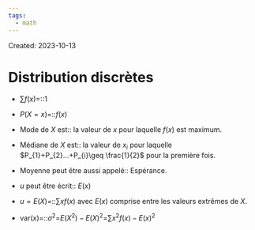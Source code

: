 ```yaml
---
tags:
  - math
---
```

Created: 2023-10-13

# Distribution discrètes
- $\sum f(x)$=::$1$
<!--SR:!2024-06-26,164,270-->
- $P(X=x)$=::$f(x)$
<!--SR:!2024-04-09,40,170-->
- Mode de $X$ est:: la valeur de $x$ pour laquelle $f(x)$ est maximum.
<!--SR:!2024-04-17,36,210-->
- Médiane de $X$ est:: la valeur de $x_{i}$ pour laquelle $P_{1}+P_{2}...+P_{i}\geq \frac{1}{2}$ pour la première fois.
<!--SR:!2024-04-14,35,170-->
- Moyenne peut être aussi appelé:: Espérance.
<!--SR:!2024-06-15,139,230-->
- $u$ peut être écrit:: $E(x)$
<!--SR:!2024-05-13,129,250-->
- $u=E(X)$=::$\sum xf(x)$ avec $E(x)$ comprise entre les valeurs extrêmes de $X$.
<!--SR:!2024-09-27,182,210-->
- $\text{var}(x)$=::$\sigma^{2}$=$E(X^2)-E(X)^2$=$\sum x^{2}f(x)-E(x)^{2}$
<!--SR:!2024-04-10,16,150-->
